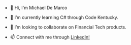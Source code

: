 - 👋 Hi, I'm Michael De Marco 

- 🔭 I’m currently learning C# through Code Kentucky.
- 👯 I’m looking to collaborate on Financial Tech products.
- 📫 Connect with me through <a href="https://www.linkedin.com/in/michaelrdemarco/"> LinkedIn!</a>
<!--
**mikedemarco/mikedemarco** is a ✨ _special_ ✨ repository because its `README.md` (this file) appears on your GitHub profile.
-->
